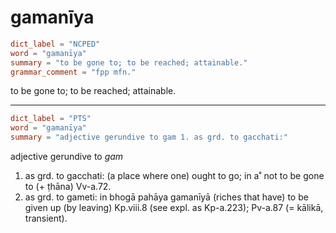 # gamanīya

``` toml
dict_label = "NCPED"
word = "gamanīya"
summary = "to be gone to; to be reached; attainable."
grammar_comment = "fpp mfn."
```

to be gone to; to be reached; attainable.

--------------------

``` toml
dict_label = "PTS"
word = "gamanīya"
summary = "adjective gerundive to gam 1. as grd. to gacchati:"
```

adjective gerundive to *gam*

1. as grd. to gacchati: (a place where one) ought to go; in a˚ not to be gone to (\+ ṭhāna) Vv\-a.72.
2. as grd. to gameti: in bhogā pahāya gamanīyā (riches that have) to be given up (by leaving) Kp.viii.8 (see expl. as Kp\-a.223); Pv\-a.87 (= kālikā, transient).

